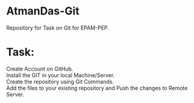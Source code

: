 # AtmanDas-Git
Repository for Task on Git for EPAM-PEP.


# Task:
Create Account on GitHub.</br>
Install the GIT in your local Machine/Server.</br>
Create the repository using Git Commands.</br>
Add the files to your existing repository and Push the changes to Remote Server.</br>
